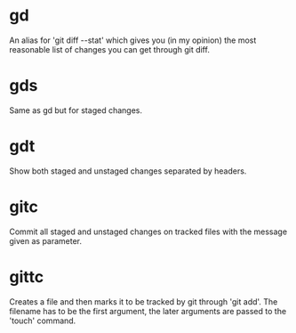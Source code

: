 # gd
An alias for 'git diff --stat' which gives you (in my opinion) the most reasonable list of changes you can get through git diff.
# gds
Same as gd but for staged changes.
# gdt
Show both staged and unstaged changes separated by headers.
# gitc
Commit all staged and unstaged changes on tracked files with the message given as parameter.
# gittc
Creates a file and then marks it to be tracked by git through 'git add'. The filename has to be the first argument, the later arguments are passed to the 'touch' command.
